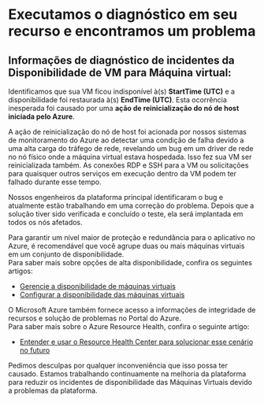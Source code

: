 <properties
    pageTitle="VMA RCA"
    description="RCA - Correção do Serviço de Nó - Falha do Nó"
    infoBubbleText="Reinicialização recente encontrada. Confira detalhes à direita."
    service="microsoft.compute"
    resource="virtualmachines"
    authors="ScottAzure"
    displayOrder=""
    articleId="UnexpectedVMReboot_9F9DD6CF-8AA8-42C4-AC73-623EA43F1593"
    diagnosticScenario="UnexpectedVMReboot"
    selfHelpType="rca"
    supportTopicIds="32411816"
    resourceTags="windows, linux"
    productPesIds="14749"
    cloudEnvironments="public"
/>
# <a name="we-ran-diagnostics-on-your-resource-and-found-an-issue"></a>Executamos o diagnóstico em seu recurso e encontramos um problema
 
<!--issueDescription-->
## <a name="vm-availability-incident-diagnostic-information-for---vmname--virtual-machine--vmname--"></a>**Informações de diagnóstico de incidentes da Disponibilidade de VM para <!--$vmname-->Máquina virtual<!--/$vmname-->:** ##

Identificamos que sua VM ficou indisponível à(s) **<!--$StartTime--> StartTime <!--/$StartTime--> (UTC)** e a disponibilidade foi restaurada à(s) **<!--$EndTime--> EndTime <!--/$EndTime--> (UTC)**. Esta ocorrência inesperada foi causado por uma **ação de reinicialização do nó de host iniciada pelo Azure**.
<!--/issueDescription-->

A ação de reinicialização do nó de host foi acionada por nossos sistemas de monitoramento do Azure ao detectar uma condição de falha devido a uma alta carga do tráfego de rede, revelando um bug em um driver de rede no nó físico onde a máquina virtual estava hospedada. Isso fez sua VM ser reinicializada também. As conexões RDP e SSH para a VM ou solicitações para quaisquer outros serviços em execução dentro da VM podem ter falhado durante esse tempo. 
 
Nossos engenheiros da plataforma principal identificaram o bug e atualmente estão trabalhando em uma correção do problema. Depois que a solução tiver sido verificada e concluído o teste, ela será implantada em todos os nós afetados.  

Para garantir um nível maior de proteção e redundância para o aplicativo no Azure, é recomendável que você agrupe duas ou mais máquinas virtuais em um conjunto de disponibilidade.<br>
Para saber mais sobre opções de alta disponibilidade, confira os seguintes artigos:<br>
* [Gerencie a disponibilidade de máquinas virtuais](https://azure.microsoft.com/documentation/articles/virtual-machines-manage-availability)<br>
* [Configurar a disponibilidade das máquinas virtuais](https://azure.microsoft.com/documentation/articles/virtual-machines-how-to-configure-availability)<br>

O Microsoft Azure também fornece acesso a informações de integridade de recursos e solução de problemas no Portal do Azure.<br>
Para saber mais sobre o Azure Resource Health, confira o seguinte artigo:<br>
* [Entender e usar o Resource Health Center para solucionar esse cenário no futuro](https://docs.microsoft.com/azure/resource-health/resource-health-overview)

Pedimos desculpas por qualquer inconveniência que isso possa ter causado. Estamos trabalhando continuamente na melhoria da plataforma para reduzir os incidentes de disponibilidade das Máquinas Virtuais devido a problemas da plataforma.
